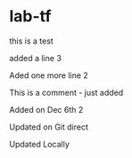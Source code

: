 # lab-tf
this is a test

added a line 3


Aded one more line 2

This is a comment - just added

Added on Dec 6th 2

Updated on Git direct

Updated Locally
